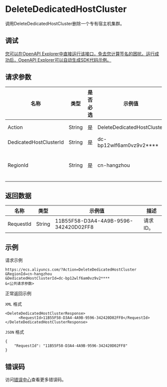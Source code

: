 # DeleteDedicatedHostCluster

调用DeleteDedicatedHostCluster删除一个专有宿主机集群。

## 调试

[您可以在OpenAPI Explorer中直接运行该接口，免去您计算签名的困扰。运行成功后，OpenAPI Explorer可以自动生成SDK代码示例。](https://api.aliyun.com/#product=Ecs&api=DeleteDedicatedHostCluster&type=RPC&version=2014-05-26)

## 请求参数

|名称|类型|是否必选|示例值|描述|
|--|--|----|---|--|
|Action|String|是|DeleteDedicatedHostCluster|系统规定参数。取值：DeleteDedicatedHostCluster |
|DedicatedHostClusterId|String|是|dc-bp12wlf6am0vz9v2\*\*\*\*|专有宿主机集群ID。 |
|RegionId|String|是|cn-hangzhou|专有宿主机集群所在的地域ID。您可以调用[DescribeRegions](~~25609~~)查看最新的阿里云地域列表。 |

## 返回数据

|名称|类型|示例值|描述|
|--|--|---|--|
|RequestId|String|11B55F58-D3A4-4A9B-9596-342420D02FF8|请求ID。 |

## 示例

请求示例

```
https://ecs.aliyuncs.com/?Action=DeleteDedicatedHostCluster
&RegionId=cn-hangzhou
&DedicatedHostClusterId=dc-bp12wlf6am0vz9v2****
&<公共请求参数>
```

正常返回示例

`XML` 格式

```
<DeleteDedicatedHostClusterResponse>
      <RequestId>11B55F58-D3A4-4A9B-9596-342420D02FF8</RequestId>
</DeleteDedicatedHostClusterResponse>
```

`JSON` 格式

```
{
	"RequestId": "11B55F58-D3A4-4A9B-9596-342420D02FF8"
}
```

## 错误码

访问[错误中心](https://error-center.aliyun.com/status/product/Ecs)查看更多错误码。

